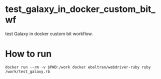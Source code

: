 # test_galaxy_in_docker_custom_bit_wf

test Galaxy in docker custom bit workflow.

# How to run

```
docker run --rm -v $PWD:/work docker ebeltran/webdriver-ruby ruby /work/test_galaxy.rb
```
